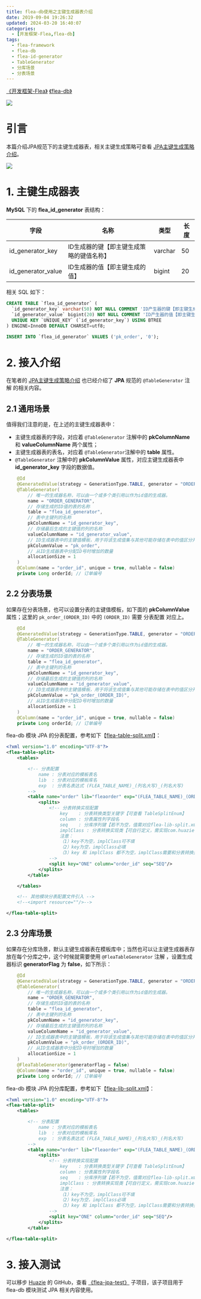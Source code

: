 ```yaml
---
title: flea-db使用之主键生成器表介绍
date: 2019-09-04 19:26:32
updated: 2024-03-20 16:40:07
categories:
  - [开发框架-Flea,flea-db]
tags:
  - flea-framework
  - flea-db
  - flea-id-generator
  - TableGenerator
  - 分库场景
  - 分表场景
---
```


[《开发框架-Flea》](/categories/开发框架-Flea/) [《flea-db》](/categories/开发框架-Flea/flea-db/)

![](/images/jpa-logo.png)

# 引言
本篇介绍JPA规范下的主键生成器表，相关主键生成策略可查看 [JPA主键生成策略介绍](/2019/09/03/flea-framework/flea-db/flea-db-jpa-generatedvalue/)。

<!-- more -->

[![](/images/flea-framework.png)](https://github.com/Huazie/flea-framework)

# 1. 主键生成器表
**MySQL** 下的 **flea_id_generator** 表结构：

| 字段 | 名称 |  类型 | 长度 |
|--|--|-- |--|
|id_generator_key  | ID生成器的键【即主键生成策略的键值名称】 |  varchar|  50|
|id_generator_value|ID生成器的值【即主键生成的值】 |  bigint|  20|

相关 SQL 如下：
```sql
CREATE TABLE `flea_id_generator` (
  `id_generator_key` varchar(50) NOT NULL COMMENT 'ID产生器的键【即主键生成策略的键值名称】',
  `id_generator_value` bigint(20) NOT NULL COMMENT 'ID产生器的值【即主键生成的值】',
  UNIQUE KEY `UNIQUE_KEY` (`id_generator_key`) USING BTREE
) ENGINE=InnoDB DEFAULT CHARSET=utf8;

INSERT INTO `flea_id_generator` VALUES ('pk_order', '0');
```

# 2. 接入介绍
在笔者的 [JPA主键生成策略介绍](/2019/09/03/flea-framework/flea-db/flea-db-jpa-generatedvalue/) 也已经介绍了 **JPA** 规范的 `@TableGenerator` 注解 的相关内容。

## 2.1 通用场景

值得我们注意的是，在上述的主键生成器表中：
- 主键生成器表的字段，对应着 `@TableGenerator` 注解中的 **pkColumnName** 和 **valueColumnName** 两个属性；
- 主键生成器表的表名，对应着 `@TableGenerator`注解中的 **table** 属性。
- `@TableGenerator` 注解中的  **pkColumnValue** 属性，对应主键生成器表中 **id_generator_key** 字段的数据值。

```java
    @Id
    @GeneratedValue(strategy = GenerationType.TABLE, generator = "ORDER_GENERATOR")
    @TableGenerator(
        // 唯一的生成器名称，可以由一个或多个类引用以作为id值的生成器。
        name = "ORDER_GENERATOR",
        // 存储生成的ID值的表的名称
        table = "flea_id_generator",
        // 表中主键列的名称
        pkColumnName = "id_generator_key",
        // 存储最后生成的主键值的列的名称
        valueColumnName = "id_generator_value",
        // ID生成器表中的主键值模板，用于将该生成值集与其他可能存储在表中的值区分开
        pkColumnValue = "pk_order",
        // 从ID生成器表中分配ID号时增加的数量
        allocationSize = 1
    )
    @Column(name = "order_id", unique = true, nullable = false)
    private Long orderId; // 订单编号
```
## 2.2 分表场景
如果存在分表场景，也可以设置分表的主键值模板，如下面的 **pkColumnValue** 属性；这里的 `pk_order_(ORDER_ID)` 中的 `(ORDER_ID)` 需要 分表配置 对应上。

```java
    @Id
    @GeneratedValue(strategy = GenerationType.TABLE, generator = "ORDER_GENERATOR")
    @TableGenerator(
        // 唯一的生成器名称，可以由一个或多个类引用以作为id值的生成器。
        name = "ORDER_GENERATOR",
        // 存储生成的ID值的表的名称
        table = "flea_id_generator",
        // 表中主键列的名称
        pkColumnName = "id_generator_key",
        // 存储最后生成的主键值的列的名称
        valueColumnName = "id_generator_value",
        // ID生成器表中的主键值模板，用于将该生成值集与其他可能存储在表中的值区分开
        pkColumnValue = "pk_order_(ORDER_ID)",
        // 从ID生成器表中分配ID号时增加的数量
        allocationSize = 1
    )
    @Column(name = "order_id", unique = true, nullable = false)
    private Long orderId; // 订单编号
```

flea-db 模块 JPA 的分表配置，参考如下【[flea-table-split.xml](https://github.com/Huazie/flea-db-test/blob/main/flea-config/src/main/resources/flea/db/flea-table-split.xml)】：
```xml
<?xml version="1.0" encoding="UTF-8"?>
<flea-table-split>
    <tables>

        <!-- 分表配置
            name : 分表对应的模板表名
            lib  : 分表对应的模板库名
            exp  : 分表名表达式 (FLEA_TABLE_NAME)_(列名大写)_(列名大写)
        -->
        <table name="order" lib="fleaorder" exp="(FLEA_TABLE_NAME)_(ORDER_ID)" desc="Flea订单信息表分表规则">
            <splits>
                <!-- 分表转换实现配置
                    key    : 分表转换类型关键字【可查看 TableSplitEnum】
                    column : 分表属性列字段名
                    seq    : 分库序列键【若不为空，值需对应flea-lib-split.xml中<split seq="SEQ" />】
                    implClass : 分表转换实现类【可自行定义，需实现com.huazie.fleaframework.db.common.table.split.ITableSplit】
                    注意：
                    （1）key不为空，implClass可不填
                    （2）key为空，implClass必填
                    （3）key 和 implClass 都不为空，implClass需要和分表转换类型枚举中分表转换实现类对应上
                -->
                <split key="ONE" column="order_id" seq="SEQ"/>
            </splits>
        </table>

    </tables>

    <!-- 其他模块分表配置文件引入 -->
    <!--<import resource=""/>-->

</flea-table-split>
```
## 2.3 分库场景
如果存在分库场景，默认主键生成器表在模板库中；当然也可以让主键生成器表存放在每个分库之中，这个时候就需要使用 `@FleaTableGenerator` 注解 ，设置生成器标识 **generatorFlag** 为 **false**，如下所示：

```java
    @Id
    @GeneratedValue(strategy = GenerationType.TABLE, generator = "ORDER_GENERATOR")
    @TableGenerator(
        // 唯一的生成器名称，可以由一个或多个类引用以作为id值的生成器。
        name = "ORDER_GENERATOR",
        // 存储生成的ID值的表的名称
        table = "flea_id_generator",
        // 表中主键列的名称
        pkColumnName = "id_generator_key",
        // 存储最后生成的主键值的列的名称
        valueColumnName = "id_generator_value",
        // ID生成器表中的主键值模板，用于将该生成值集与其他可能存储在表中的值区分开
        pkColumnValue = "pk_order_(ORDER_ID)",
        // 从ID生成器表中分配ID号时增加的数量
        allocationSize = 1
    )
    @FleaTableGenerator(generatorFlag = false)
    @Column(name = "order_id", unique = true, nullable = false)
    private Long orderId; // 订单编号
```

flea-db 模块 JPA 的分库配置，参考如下【[flea-lib-split.xml](https://github.com/Huazie/flea-db-test/blob/main/flea-config/src/main/resources/flea/db/flea-lib-split.xml)】：

```xml
<?xml version="1.0" encoding="UTF-8"?>
<flea-table-split>
    <tables>

        <!-- 分表配置
            name : 分表对应的模板表名
            lib  : 分表对应的模板库名
            exp  : 分表名表达式 (FLEA_TABLE_NAME)_(列名大写)_(列名大写)
        -->
        <table name="order" lib="fleaorder" exp="(FLEA_TABLE_NAME)_(ORDER_ID)" desc="Flea订单信息表分表规则">
            <splits>
                <!-- 分表转换实现配置
                    key    : 分表转换类型关键字【可查看 TableSplitEnum】
                    column : 分表属性列字段名
                    seq    : 分库序列键【若不为空，值需对应flea-lib-split.xml中<split seq="SEQ" />】
                    implClass : 分表转换实现类【可自行定义，需实现com.huazie.fleaframework.db.common.table.split.ITableSplit】
                    注意：
                    （1）key不为空，implClass可不填
                    （2）key为空，implClass必填
                    （3）key 和 implClass 都不为空，implClass需要和分表转换类型枚举中分表转换实现类对应上
                -->
                <split key="ONE" column="order_id" seq="SEQ"/>
            </splits>
        </table>

</flea-table-split>
```

# 3. 接入测试

可以移步 [Huazie](https://github.com/Huazie) 的 GitHub，查看 [《flea-jpa-test》](https://github.com/Huazie/flea-db-test/tree/main/flea-jpa-test) 子项目，该子项目用于 flea-db 模块测试 JPA 相关内容使用。 




